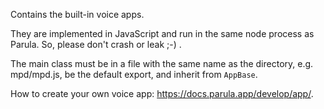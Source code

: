 Contains the built-in voice apps.

They are implemented in JavaScript and run in the same node process as Parula.
So, please don't crash or leak ;-) .

The main class must be in a file with the same name as the directory,
e.g. mpd/mpd.js, be the default export, and inherit from `AppBase`.

How to create your own voice app: <https://docs.parula.app/develop/app/>.
